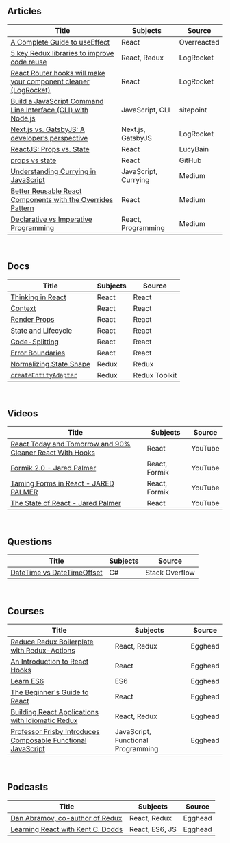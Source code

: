 ## Articles

| Title | Subjects | Source |
|-------|---------|--------|
|[A Complete Guide to useEffect](https://overreacted.io/a-complete-guide-to-useeffect/)|React|Overreacted|
|[5 key Redux libraries to improve code reuse](https://blog.logrocket.com/5-redux-libraries-to-improve-code-reuse-9f93eaceaa83/)|React, Redux|LogRocket|
|[React Router hooks will make your component cleaner (LogRocket)](https://blog.logrocket.com/react-router-hooks-will-make-your-component-cleaner/)|React|LogRocket|
|[Build a JavaScript Command Line Interface (CLI) with Node.js](https://www.sitepoint.com/javascript-command-line-interface-cli-node-js/)|JavaScript, CLI|sitepoint|
|[Next.js vs. GatsbyJS: A developer’s perspective](https://blog.logrocket.com/next-js-vs-gatsbyjs-a-developers-perspective/)|Next.js, GatsbyJS|LogRocket|
|[ReactJS: Props vs. State](https://lucybain.com/blog/2016/react-state-vs-pros/)|React|LucyBain|
|[props vs state](https://github.com/uberVU/react-guide/blob/master/props-vs-state.md)|React|GitHub|
|[Understanding Currying in JavaScript](https://blog.bitsrc.io/understanding-currying-in-javascript-ceb2188c339)|JavaScript, Currying|Medium|
|[Better Reusable React Components with the Overrides Pattern](https://medium.com/@dschnr/better-reusable-react-components-with-the-overrides-pattern-9eca2339f646)|React|Medium|
|[Declarative vs Imperative Programming](https://codeburst.io/declarative-vs-imperative-programming-a8a7c93d9ad2)|React, Programming|Medium|

&nbsp;&nbsp;&nbsp;

## Docs
| Title | Subjects | Source |
|-------|---------|--------|
|[Thinking in React](https://reactjs.org/docs/thinking-in-react.html)|React|React|
|[Context](https://reactjs.org/docs/context.html)|React|React|
|[Render Props](https://reactjs.org/docs/render-props.html)|React|React|
|[State and Lifecycle](https://reactjs.org/docs/state-and-lifecycle.html)|React|React|
|[Code-Splitting](https://reactjs.org/docs/code-splitting.html)|React|React|
|[Error Boundaries](https://reactjs.org/docs/error-boundaries.html)|React|React|
|[Normalizing State Shape](https://redux.js.org/recipes/structuring-reducers/normalizing-state-shape/)|Redux|Redux|
|[`createEntityAdapter`](https://deploy-preview-374--redux-starter-kit-docs.netlify.com/api/createentityadapter/)|Redux|Redux Toolkit|

&nbsp;&nbsp;&nbsp;

## Videos
| Title | Subjects | Source |
|-------|---------|--------|
|[React Today and Tomorrow and 90% Cleaner React With Hooks](https://www.youtube.com/watch?v=dpw9EHDh2bM)|React|YouTube|
|[Formik 2.0 - Jared Palmer](https://www.youtube.com/watch?v=uyLrwn8FdmM)|React, Formik|YouTube|
|[Taming Forms in React - JARED PALMER](https://www.youtube.com/watch?v=oiNtnehlaTo)|React, Formik|YouTube|
|[The State of React - Jared Palmer](https://www.youtube.com/watch?v=u_0ZMiQZr0k)|React|YouTube|

&nbsp;&nbsp;&nbsp;

## Questions
| Title | Subjects | Source |
|-------|---------|--------|
|[DateTime vs DateTimeOffset](https://stackoverflow.com/questions/4331189/datetime-vs-datetimeoffset)|C#|Stack Overflow|

&nbsp;&nbsp;&nbsp;

## Courses
| Title | Subjects | Source |
|-------|---------|--------|
|[Reduce Redux Boilerplate with Redux-Actions](https://egghead.io/courses/reduce-redux-boilerplate-with-redux-actions)|React, Redux|Egghead|
|[An Introduction to React Hooks](https://egghead.io/playlists/an-introduction-to-react-hooks-78da2b22)|React|Egghead|
|[Learn ES6](https://egghead.io/courses/learn-es6-ecmascript-2015)|ES6|Egghead|
|[The Beginner's Guide to React](https://egghead.io/courses/the-beginner-s-guide-to-react)|React|Egghead|
|[Building React Applications with Idiomatic Redux](https://egghead.io/courses/building-react-applications-with-idiomatic-redux)|React, Redux|Egghead|
|[Professor Frisby Introduces Composable Functional JavaScript](https://egghead.io/courses/professor-frisby-introduces-composable-functional-javascript)|JavaScript, Functional Programming|Egghead|

&nbsp;&nbsp;&nbsp;

## Podcasts
| Title | Subjects | Source |
|-------|---------|--------|
|[Dan Abramov, co-author of Redux](https://open.spotify.com/episode/6Elh3a5iu6fImzMhrg0TX7?si=IdoWqdv-SLaOMAkRvd2vfw)|React, Redux|Egghead|
|[Learning React with Kent C. Dodds](https://open.spotify.com/episode/5RkR7FzhRbR78K7waziUGG?si=UHSsEe-7R8GhPZvCeq2jKQ)|React, ES6, JS|Egghead|
